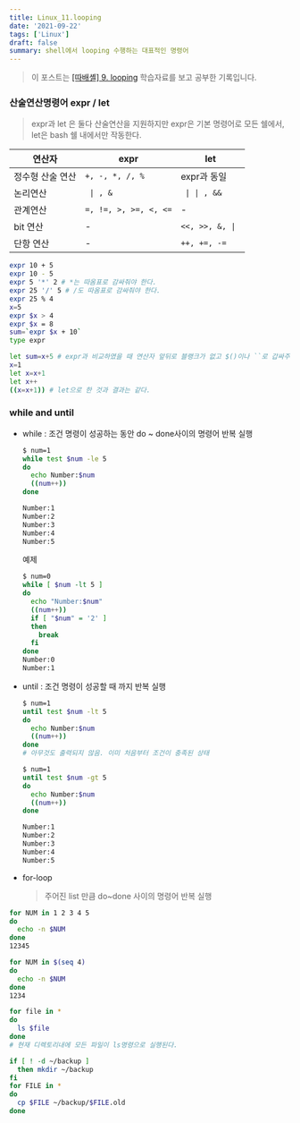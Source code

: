 ```yaml
---
title: Linux_11.looping
date: '2021-09-22'
tags: ['Linux']
draft: false
summary: shell에서 looping 수행하는 대표적인 명령어
---
```


> 이 포스트는 [[따배셸] 9. looping](https://www.youtube.com/watch?v=SChc2ye4gcg&list=PLApuRlvrZKog2XlvGJQh9KY8ePCvUG7Je&index=10) 학습자료를 보고 공부한 기록입니다.

### 산술연산명령어 expr / let

> expr과 let 은 둘다 산술연산을 지원하지만 expr은 기본 명령어로 모든 쉘에서, let은 bash 쉘 내에서만 작동한다.

| 연산자           | expr                  | let              |
| ---------------- | --------------------- | ---------------- |
| 정수형 산술 연산 | `+, -, *, /, %`       | expr과 동일      |
| 논리연산         | ` \| , &`             | ` \| \| , &&`    |
| 관계연산         | `=, !=, >, >=, <, <=` | -                |
| bit 연산         | -                     | `<<, >>, &, \| ` |
| 단항 연산        | -                     | `++, +=, -=`     |

```sh
expr 10 + 5
expr 10 - 5
expr 5 '*' 2 # *는 따옴표로 감싸줘야 한다.
expr 25 '/' 5 # /도 따옴표로 감싸줘야 한다.
expr 25 % 4
x=5
expr $x > 4
expr $x = 8
sum=`expr $x + 10`
type expr
```

```sh
let sum=x+5 # expr과 비교하였을 때 연산자 앞뒤로 블랭크가 없고 $()이나 ``로 갑싸주지 않아도 된다.
x=1
let x=x+1
let x++
((x=x+1)) # let으로 한 것과 결과는 같다.
```

### while and until

- while : 조건 명령이 성공하는 동안 do ~ done사이의 명령어 반복 실행

  ```bash
  $ num=1
  while test $num -le 5
  do
    echo Number:$num
    ((num++))
  done

  Number:1
  Number:2
  Number:3
  Number:4
  Number:5

  ```

  예제

  ```bash
  $ num=0
  while [ $num -lt 5 ]
  do
    echo "Number:$num"
    ((num++))
    if [ "$num" = '2' ]
    then
      break
    fi
  done
  Number:0
  Number:1
  ```

- until : 조건 명령이 성공할 때 까지 반복 실행

  ```bash
  $ num=1
  until test $num -lt 5
  do
    echo Number:$num
    ((num++))
  done
  # 아무것도 출력되지 않음. 이미 처음부터 조건이 충족된 상태

  $ num=1
  until test $num -gt 5
  do
    echo Number:$num
    ((num++))
  done

  Number:1
  Number:2
  Number:3
  Number:4
  Number:5
  ```

- for-loop
  > 주어진 list 만큼 do~done 사이의 명령어 반복 실행

```sh
for NUM in 1 2 3 4 5
do
  echo -n $NUM
done
12345

for NUM in $(seq 4)
do
  echo -n $NUM
done
1234

for file in *
do
  ls $file
done
# 현재 디렉토리내에 모든 파일이 ls명령으로 실행된다.

if [ ! -d ~/backup ]
  then mkdir ~/backup
fi
for FILE in *
do
  cp $FILE ~/backup/$FILE.old
done
```
